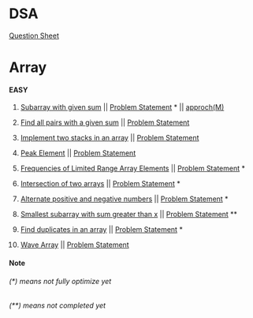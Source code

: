 # DSA

[Question Sheet](https://docs.google.com/spreadsheets/d/1XXnaxxjGXc8NXYdhnAgNfXOjbmIJYBlH3ly7OncO5oc/edit#gid=1239700847&fvid=1717497565)

# Array

#### EASY

1. [Subarray with given sum](src/main/java/Array/Easy/Subarray_with_given_sum/Problem.java)
   ||  [Problem Statement](src/main/resources/Array/Easy/Subarray_with_given_sum.md) *
   || [approch(M)](src/main/java/Array/Easy/Subarray_with_given_sum/Problem1.java)

2. [Find all pairs with a given sum](src/main/java/Array/Easy/Find_all_pairs_with_a_given_sum/Problem.java)
   ||  [Problem Statement](src/main/resources/Array/Easy/Find_all_pairs_with_a_given_sum.md)

3. [Implement two stacks in an array](src/main/java/Array/Easy/Implement_two_stacks_in_an_array/Problem.java)
   ||  [Problem Statement](src/main/resources/Array/Easy/Implement_two_stacks_in_an_array.md)

4. [Peak Element](src/main/java/Array/Easy/Peak_element/Problem.java)
   ||  [Problem Statement](src/main/resources/Array/Easy/Peak_Element.md)

5. [Frequencies of Limited Range Array Elements](src/main/java/Array/Easy/Frequencies_of_Limited_Range_Array_Elements/Problem.java)
   ||  [Problem Statement](src/main/resources/Array/Easy/Frequencies_of_Limited_Range_Array_Elements.md) *

6. [Intersection of two arrays](src/main/java/Array/Easy/Intersection_of_two_arrays/Problem.java)
   ||  [Problem Statement](src/main/resources/Array/Easy/Intersection_of_two_arrays.md) *

7. [Alternate positive and negative numbers](src/main/java/Array/Easy/Alternate_positive_and_negative_numbers/Approach1.java)
   ||  [Problem Statement](src/main/resources/Array/Easy/Alternate_positive_and_negative_numbers.md) *

8. [Smallest subarray with sum greater than x](src/main/java/Array/Easy/Smallest_subarray_with_sum_greater_than_x/Approach1.java)
   ||  [Problem Statement](src/main/resources/Array/Easy/Smallest_subarray_with_sum_greater_than_x.md) **

9. [Find duplicates in an array](src/main/java/Array/Easy/Find_duplicates_in_an_array/Approach1.java)
   ||  [Problem Statement](src/main/resources/Array/Easy/Find_duplicates_in_an_array.md) *

10. [Wave Array](src/main/java/Array/Easy/Wave_Array/Approach1.java)
    ||  [Problem Statement](src/main/resources/Array/Easy/Wave_Array.md)

#### Note

###### (*) means not fully optimize yet

###### (**) means not completed yet